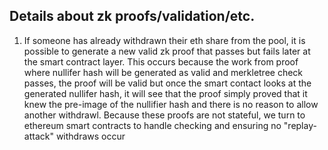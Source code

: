 ## Details about zk proofs/validation/etc.

1. If someone has already withdrawn their eth share from the pool, it is possible to generate a new valid zk proof that passes but fails later at the smart contract layer.
   This occurs because the work from proof where nullifer hash will be generated as valid and merkletree check passes, the proof will be valid but once the smart contact looks at the
   generated nullifer hash, it will see that the proof simply proved that it knew the pre-image of the nullifier hash and there is no reason to allow another withdrawl.
   Because these proofs are not stateful, we turn to ethereum smart contracts to handle checking and ensuring no "replay-attack" withdraws occur
